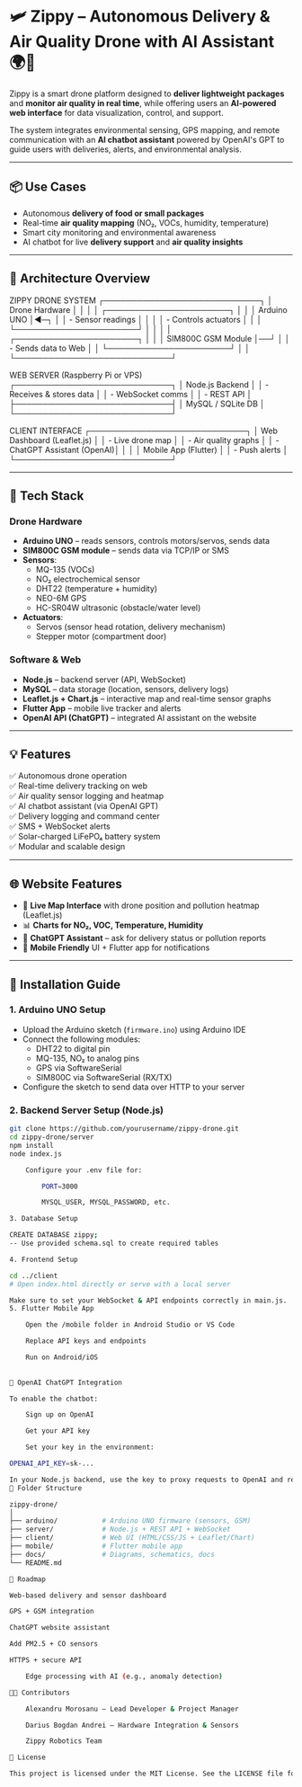 # 🛩️ Zippy – Autonomous Delivery & Air Quality Drone with AI Assistant 🌍🤖

Zippy is a smart drone platform designed to **deliver lightweight packages** and **monitor air quality in real time**, while offering users an **AI-powered web interface** for data visualization, control, and support.  

The system integrates environmental sensing, GPS mapping, and remote communication with an **AI chatbot assistant** powered by OpenAI's GPT to guide users with deliveries, alerts, and environmental analysis.

---

## 📦 Use Cases

- Autonomous **delivery of food or small packages**
- Real-time **air quality mapping** (NO₂, VOCs, humidity, temperature)
- Smart city monitoring and environmental awareness
- AI chatbot for live **delivery support** and **air quality insights**

---

## 🧠 Architecture Overview

ZIPPY DRONE SYSTEM
┌────────────────────────────┐
│ Drone Hardware │
│ │
│ ┌──────────────────────┐ │
│ │ Arduino UNO │◄─┐
│ │ - Sensor readings │ │
│ │ - Controls actuators │ │
│ └──────────────────────┘ │
│ │
│ ┌──────────────────────┐ │
│ │ SIM800C GSM Module │──┘
│ │ - Sends data to Web │
│ └──────────────────────┘
│ │
└────────────────────────────┘

WEB SERVER (Raspberry Pi or VPS)
┌────────────────────────────┐
│ Node.js Backend │
│ - Receives & stores data │
│ - WebSocket comms │
│ - REST API │
├────────────────────────────┤
│ MySQL / SQLite DB │
└────────────────────────────┘

CLIENT INTERFACE
┌────────────────────────────┐
│ Web Dashboard (Leaflet.js) │
│ - Live drone map │
│ - Air quality graphs │
│ - ChatGPT Assistant (OpenAI)│
│ │
│ Mobile App (Flutter) │
│ - Push alerts │
└────────────────────────────┘


---

## 🧰 Tech Stack

### Drone Hardware
- **Arduino UNO** – reads sensors, controls motors/servos, sends data
- **SIM800C GSM module** – sends data via TCP/IP or SMS
- **Sensors**:
  - MQ-135 (VOCs)
  - NO₂ electrochemical sensor
  - DHT22 (temperature + humidity)
  - NEO-6M GPS
  - HC-SR04W ultrasonic (obstacle/water level)
- **Actuators**:
  - Servos (sensor head rotation, delivery mechanism)
  - Stepper motor (compartment door)

### Software & Web
- **Node.js** – backend server (API, WebSocket)
- **MySQL** – data storage (location, sensors, delivery logs)
- **Leaflet.js + Chart.js** – interactive map and real-time sensor graphs
- **Flutter App** – mobile live tracker and alerts
- **OpenAI API (ChatGPT)** – integrated AI assistant on the website

---

## 💡 Features

✅ Autonomous drone operation  
✅ Real-time delivery tracking on web  
✅ Air quality sensor logging and heatmap  
✅ AI chatbot assistant (via OpenAI GPT)  
✅ Delivery logging and command center  
✅ SMS + WebSocket alerts  
✅ Solar-charged LiFePO₄ battery system  
✅ Modular and scalable design

---

## 🌐 Website Features

- 📍 **Live Map Interface** with drone position and pollution heatmap (Leaflet.js)
- 📊 **Charts for NO₂, VOC, Temperature, Humidity**
- 🤖 **ChatGPT Assistant** – ask for delivery status or pollution reports
- 📱 **Mobile Friendly** UI + Flutter app for notifications

---

## 🔌 Installation Guide

### 1. Arduino UNO Setup
- Upload the Arduino sketch (`firmware.ino`) using Arduino IDE
- Connect the following modules:
  - DHT22 to digital pin
  - MQ-135, NO₂ to analog pins
  - GPS via SoftwareSerial
  - SIM800C via SoftwareSerial (RX/TX)
- Configure the sketch to send data over HTTP to your server

### 2. Backend Server Setup (Node.js)

```bash
git clone https://github.com/yourusername/zippy-drone.git
cd zippy-drone/server
npm install
node index.js

    Configure your .env file for:

        PORT=3000

        MYSQL_USER, MYSQL_PASSWORD, etc.

3. Database Setup

CREATE DATABASE zippy;
-- Use provided schema.sql to create required tables

4. Frontend Setup

cd ../client
# Open index.html directly or serve with a local server

Make sure to set your WebSocket & API endpoints correctly in main.js.
5. Flutter Mobile App

    Open the /mobile folder in Android Studio or VS Code

    Replace API keys and endpoints

    Run on Android/iOS
    
    
🔐 OpenAI ChatGPT Integration

To enable the chatbot:

    Sign up on OpenAI

    Get your API key

    Set your key in the environment:

OPENAI_API_KEY=sk-...

In your Node.js backend, use the key to proxy requests to OpenAI and return answers in the chat UI.
📂 Folder Structure

zippy-drone/
│
├── arduino/           # Arduino UNO firmware (sensors, GSM)
├── server/            # Node.js + REST API + WebSocket
├── client/            # Web UI (HTML/CSS/JS + Leaflet/Chart)
├── mobile/            # Flutter mobile app
├── docs/              # Diagrams, schematics, docs
└── README.md

📌 Roadmap

Web-based delivery and sensor dashboard

GPS + GSM integration

ChatGPT website assistant

Add PM2.5 + CO sensors

HTTPS + secure API

    Edge processing with AI (e.g., anomaly detection)

🧑‍💻 Contributors

    Alexandru Morosanu – Lead Developer & Project Manager

    Darius Bogdan Andrei – Hardware Integration & Sensors

    Zippy Robotics Team

📜 License

This project is licensed under the MIT License. See the LICENSE file for details.
